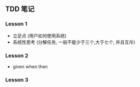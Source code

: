 ## TDD 笔记

### Lesson 1
- 立足点  (用户如何使用系统)
- 系统性思考 (分解任务, 一般不能少于三个,大于七个, 并且互斥)

### Lesson 2
- given when then

### Lesson 3